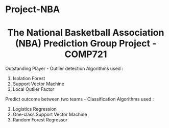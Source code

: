 # Project-NBA
<h1 align="center">The National Basketball Association (NBA) Prediction Group Project - COMP721</h1>

Outstanding Player - Outlier detection
Algorithms used : 
1. Isolation Forest
2. Support Vector Machine
3. Local Outlier Factor

Predict outcome between two teams  - Classification
Algorithms used : 
1. Logistics Regression
2. One-class Support Vector Machine
3. Random Forest Regressor



